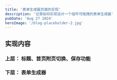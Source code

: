 ```yaml
---
title: '表单生成器页面的实现'
description: '记录如何实现设计一个组件可拖拽的表单生成器'
pubDate: 'Aug 27 2024'
heroImage: '/blog-placeholder-2.jpg'
---
```


## 实现内容
### 上层： 标题、首页附页切换、保存功能
### 下层： 表单生成器